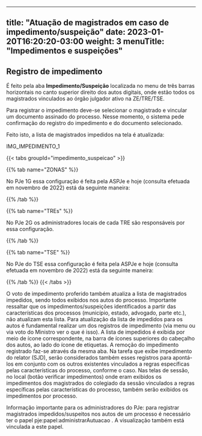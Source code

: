 
---
title: "Atuação de magistrados em caso de impedimento/suspeição"
date: 2023-01-20T16:20:20-03:00
weight: 3
menuTitle: "Impedimentos e suspeições"
---

## Registro de impedimento

É feito pela aba **Impedimento/Suspeição** localizada no menu de três barras horizontais no canto superior direito dos autos digitais, onde estão todos os magistrados vinculados ao órgão julgador ativo na ZE/TRE/TSE.

Para registrar o impedimento deve-se selecionar o magistrado e vincular um documento assinado do processo. Nesse momento, o sistema pede confirmação do registro do impedimento e do documento selecionado.

Feito isto, a lista de magistrados impedidos na tela é atualizada:

IMG_IMPEDIMENTO_1

{{< tabs groupId="impedimento_suspeicao" >}}

{{% tab name="ZONAS" %}}

No PJe 1G essa configuração é feita pela ASPJe e hoje (consulta efetuada em novembro de 2022) está da seguinte maneira:

{{% /tab %}}

{{% tab name="TREs" %}}

No PJe 2G os administradores locais de cada TRE são responsáveis por essa configuração.

{{% /tab %}}

{{% tab name="TSE" %}}

No PJe do TSE essa configuração é feita pela ASPJe e hoje (consulta efetuada em novembro de 2022) está da seguinte maneira:

{{% /tab %}}
{{< /tabs >}}


O voto de impedimento proferido também atualiza a lista de magistrados impedidos, sendo todos exibidos nos autos do processo.
Importante ressaltar que os impedimentos/suspeições identificados a partir das características dos processos (município, estado, advogado, parte etc.), não atualizam esta lista.
Para atualização da lista de impedidos para os autos é fundamental realizar um dos registros de impedimento (via menu ou via voto do Ministro ver o que é isso). A lista de impedidos é exibida por meio de ícone correspondente, na barra de ícones superiores do cabeçalho dos autos, ao lado do ícone de etiquetas.
A remoção do impedimento registrado faz-se através da mesma aba.
Na tarefa que exibe impedimento do relator (SJD), serão considerados também esses registros para apontá-los em conjunto com os outros existentes vinculados a regras específicas pelas características do processo, conforme o caso. 
Nas telas de sessão, no local (botão verificar impedimentos) onde eram exibidos os impedimentos dos magistrados do colegiado da sessão vinculados a regras específicas pelas características do processo, também serão exibidos os impedimentos por processo.

Informação importante para os administradores do PJe: para registrar magistrados impedidos/suspeitos nos autos de um processo é necessário ter o papel pje:papel:administrarAutuacao . A visualização também está vinculada a este papel. 
